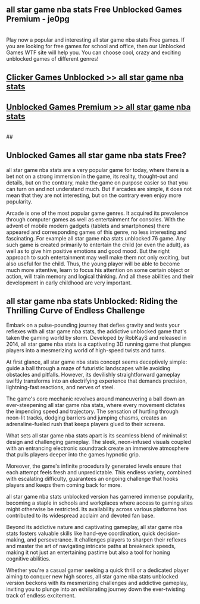 ## all star game nba stats Free Unblocked Games Premium - je0pg <br>
<br>
Play now a popular and interesting all star game nba stats Free games. If you are looking for free games for school and office, then our Unblocked Games WTF site will help you. You can choose cool, crazy and exciting unblocked games of different genres!


##  [Clicker Games Unblocked >> all star game nba stats](http://freeplayer.one?title=all_star_game_nba_stats&ref=04)

##  [Unblocked Games Premium >> all star game nba stats](http://freeplayer.one?title=all_star_game_nba_stats&ref=04)
  <br>
  ##



## Unblocked Games all star game nba stats Free?

all star game nba stats are a very popular game for today, where there is a bet not on a strong immersion in the game, its reality, thought-out and details, but on the contrary, make the game on purpose easier so that you can turn on and not understand much. But if arcades are simple, it does not mean that they are not interesting, but on the contrary even enjoy more popularity.

Arcade is one of the most popular game genres. It acquired its prevalence through computer games as well as entertainment for consoles. With the advent of mobile modern gadgets (tablets and smartphones) there appeared and corresponding games of this genre, no less interesting and fascinating. For example all star game nba stats unblocked 76 game. Any such game is created primarily to entertain the child (or even the adult), as well as to give him positive emotions and good mood. But the right approach to such entertainment may well make them not only exciting, but also useful for the child. Thus, the young player will be able to become much more attentive, learn to focus his attention on some certain object or action, will train memory and logical thinking. And all these abilities and their development in early childhood are very important.

##  all star game nba stats Unblocked: Riding the Thrilling Curve of Endless Challenge

Embark on a pulse-pounding journey that defies gravity and tests your reflexes with all star game nba stats, the addictive unblocked game that's taken the gaming world by storm. Developed by RobKayS and released in 2014, all star game nba stats is a captivating 3D running game that plunges players into a mesmerizing world of high-speed twists and turns.

At first glance, all star game nba stats concept seems deceptively simple: guide a ball through a maze of futuristic landscapes while avoiding obstacles and pitfalls. However, its devilishly straightforward gameplay swiftly transforms into an electrifying experience that demands precision, lightning-fast reactions, and nerves of steel.

The game's core mechanic revolves around maneuvering a ball down an ever-steepening all star game nba stats, where every movement dictates the impending speed and trajectory. The sensation of hurtling through neon-lit tracks, dodging barriers and jumping chasms, creates an adrenaline-fueled rush that keeps players glued to their screens.

What sets all star game nba stats apart is its seamless blend of minimalist design and challenging gameplay. The sleek, neon-infused visuals coupled with an entrancing electronic soundtrack create an immersive atmosphere that pulls players deeper into the games hypnotic grip.

Moreover, the game's infinite procedurally generated levels ensure that each attempt feels fresh and unpredictable. This endless variety, combined with escalating difficulty, guarantees an ongoing challenge that hooks players and keeps them coming back for more.

all star game nba stats unblocked version has garnered immense popularity, becoming a staple in schools and workplaces where access to gaming sites might otherwise be restricted. Its availability across various platforms has contributed to its widespread acclaim and devoted fan base.

Beyond its addictive nature and captivating gameplay, all star game nba stats fosters valuable skills like hand-eye coordination, quick decision-making, and perseverance. It challenges players to sharpen their reflexes and master the art of navigating intricate paths at breakneck speeds, making it not just an entertaining pastime but also a tool for honing cognitive abilities.

Whether you're a casual gamer seeking a quick thrill or a dedicated player aiming to conquer new high scores, all star game nba stats unblocked version beckons with its mesmerizing challenges and addictive gameplay, inviting you to plunge into an exhilarating journey down the ever-twisting track of endless excitement.